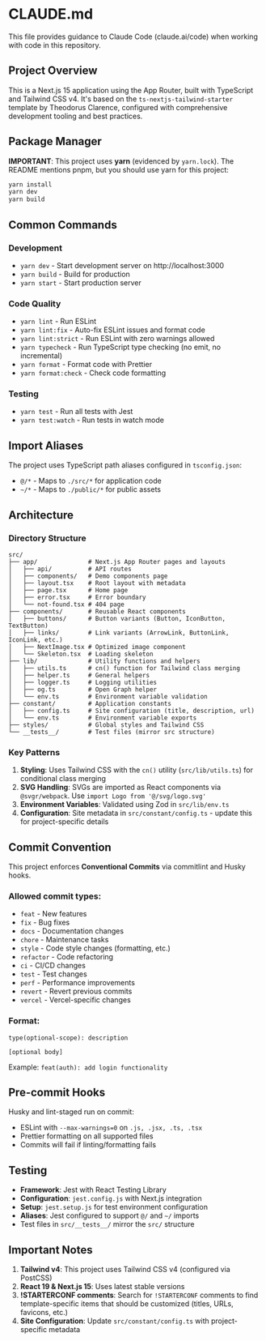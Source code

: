 # CLAUDE.md

This file provides guidance to Claude Code (claude.ai/code) when working with code in this repository.

## Project Overview

This is a Next.js 15 application using the App Router, built with TypeScript and Tailwind CSS v4. It's based on the `ts-nextjs-tailwind-starter` template by Theodorus Clarence, configured with comprehensive development tooling and best practices.

## Package Manager

**IMPORTANT**: This project uses **yarn** (evidenced by `yarn.lock`). The README mentions pnpm, but you should use yarn for this project:

```bash
yarn install
yarn dev
yarn build
```

## Common Commands

### Development
- `yarn dev` - Start development server on http://localhost:3000
- `yarn build` - Build for production
- `yarn start` - Start production server

### Code Quality
- `yarn lint` - Run ESLint
- `yarn lint:fix` - Auto-fix ESLint issues and format code
- `yarn lint:strict` - Run ESLint with zero warnings allowed
- `yarn typecheck` - Run TypeScript type checking (no emit, no incremental)
- `yarn format` - Format code with Prettier
- `yarn format:check` - Check code formatting

### Testing
- `yarn test` - Run all tests with Jest
- `yarn test:watch` - Run tests in watch mode

## Import Aliases

The project uses TypeScript path aliases configured in `tsconfig.json`:
- `@/*` - Maps to `./src/*` for application code
- `~/*` - Maps to `./public/*` for public assets

## Architecture

### Directory Structure

```
src/
├── app/              # Next.js App Router pages and layouts
│   ├── api/          # API routes
│   ├── components/   # Demo components page
│   ├── layout.tsx    # Root layout with metadata
│   ├── page.tsx      # Home page
│   ├── error.tsx     # Error boundary
│   └── not-found.tsx # 404 page
├── components/       # Reusable React components
│   ├── buttons/      # Button variants (Button, IconButton, TextButton)
│   ├── links/        # Link variants (ArrowLink, ButtonLink, IconLink, etc.)
│   ├── NextImage.tsx # Optimized image component
│   └── Skeleton.tsx  # Loading skeleton
├── lib/              # Utility functions and helpers
│   ├── utils.ts      # cn() function for Tailwind class merging
│   ├── helper.ts     # General helpers
│   ├── logger.ts     # Logging utilities
│   ├── og.ts         # Open Graph helper
│   └── env.ts        # Environment variable validation
├── constant/         # Application constants
│   ├── config.ts     # Site configuration (title, description, url)
│   └── env.ts        # Environment variable exports
├── styles/           # Global styles and Tailwind CSS
└── __tests__/        # Test files (mirror src structure)
```

### Key Patterns

1. **Styling**: Uses Tailwind CSS with the `cn()` utility (`src/lib/utils.ts`) for conditional class merging
2. **SVG Handling**: SVGs are imported as React components via `@svgr/webpack`. Use `import Logo from '@/svg/logo.svg'`
3. **Environment Variables**: Validated using Zod in `src/lib/env.ts`
4. **Configuration**: Site metadata in `src/constant/config.ts` - update this for project-specific details

## Commit Convention

This project enforces **Conventional Commits** via commitlint and Husky hooks.

### Allowed commit types:
- `feat` - New features
- `fix` - Bug fixes
- `docs` - Documentation changes
- `chore` - Maintenance tasks
- `style` - Code style changes (formatting, etc.)
- `refactor` - Code refactoring
- `ci` - CI/CD changes
- `test` - Test changes
- `perf` - Performance improvements
- `revert` - Revert previous commits
- `vercel` - Vercel-specific changes

### Format:
```
type(optional-scope): description

[optional body]
```

Example: `feat(auth): add login functionality`

## Pre-commit Hooks

Husky and lint-staged run on commit:
- ESLint with `--max-warnings=0` on `.js, .jsx, .ts, .tsx`
- Prettier formatting on all supported files
- Commits will fail if linting/formatting fails

## Testing

- **Framework**: Jest with React Testing Library
- **Configuration**: `jest.config.js` with Next.js integration
- **Setup**: `jest.setup.js` for test environment configuration
- **Aliases**: Jest configured to support `@/` and `~/` imports
- Test files in `src/__tests__/` mirror the `src/` structure

## Important Notes

1. **Tailwind v4**: This project uses Tailwind CSS v4 (configured via PostCSS)
2. **React 19 & Next.js 15**: Uses latest stable versions
3. **!STARTERCONF comments**: Search for `!STARTERCONF` comments to find template-specific items that should be customized (titles, URLs, favicons, etc.)
4. **Site Configuration**: Update `src/constant/config.ts` with project-specific metadata
